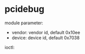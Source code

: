 # pcidebug
module parameter:
- vendor: vendor id, default 0x10ee
- device: device id, default 0x7038

ioctl: